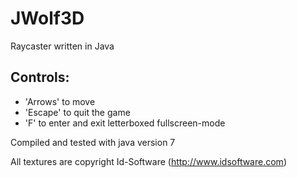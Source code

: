 # JWolf3D
Raycaster written in Java

## Controls:
- 'Arrows' to move
- 'Escape' to quit the game
- 'F' to enter and exit letterboxed fullscreen-mode

Compiled and tested with java version 7

All textures are copyright Id-Software (http://www.idsoftware.com)

